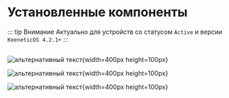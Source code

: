 # Установленные компоненты
::: tip Внимание
Актуально для устройств со статусом `Active` и версии `KeeneticOS 4.2.1+`
:::
##

![альтернативный текст](/assets/images/wiki/helpful/components/1.png){width=400px height=100px}

![альтернативный текст](/assets/images/wiki/helpful/components/2.png){width=400px height=100px}

![альтернативный текст](/assets/images/wiki/helpful/components/3.png){width=400px height=100px}